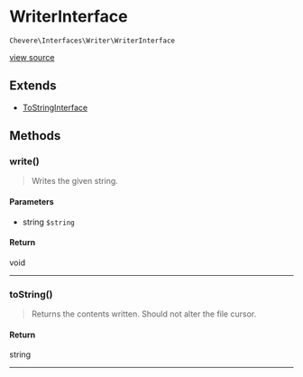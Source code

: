 # WriterInterface

`Chevere\Interfaces\Writer\WriterInterface`

[view source](https://github.com/chevere/chevere/blob/master//home/rodolfo/git/chevere/chevere/interfaces/Writer/WriterInterface.php)

## Extends

- [ToStringInterface]()

## Methods

### write()

> Writes the given string.

#### Parameters

- string `$string`

#### Return

void

---

### toString()

> Returns the contents written. Should not alter the file cursor.

#### Return

string

---

